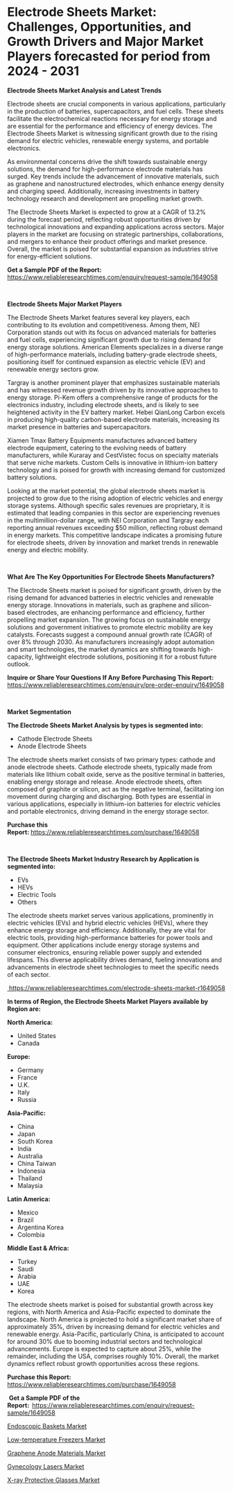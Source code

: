 <p><h1>Electrode Sheets Market: Challenges, Opportunities, and Growth Drivers and Major Market Players forecasted for period from 2024 - 2031</h1></p><p><strong>Electrode Sheets Market Analysis and Latest Trends</strong></p>
<p><p>Electrode sheets are crucial components in various applications, particularly in the production of batteries, supercapacitors, and fuel cells. These sheets facilitate the electrochemical reactions necessary for energy storage and are essential for the performance and efficiency of energy devices. The Electrode Sheets Market is witnessing significant growth due to the rising demand for electric vehicles, renewable energy systems, and portable electronics. </p><p>As environmental concerns drive the shift towards sustainable energy solutions, the demand for high-performance electrode materials has surged. Key trends include the advancement of innovative materials, such as graphene and nanostructured electrodes, which enhance energy density and charging speed. Additionally, increasing investments in battery technology research and development are propelling market growth. </p><p>The Electrode Sheets Market is expected to grow at a CAGR of 13.2% during the forecast period, reflecting robust opportunities driven by technological innovations and expanding applications across sectors. Major players in the market are focusing on strategic partnerships, collaborations, and mergers to enhance their product offerings and market presence. Overall, the market is poised for substantial expansion as industries strive for energy-efficient solutions.</p></p>
<p><strong>Get a Sample PDF of the Report:&nbsp;</strong> <a href="https://www.reliableresearchtimes.com/enquiry/request-sample/1649058?utm_campaign=1565&utm_medium=2&utm_source=Github&utm_content=ia&utm_term=15102024&utm_id=electrode-sheets">https://www.reliableresearchtimes.com/enquiry/request-sample/1649058</a></p>
<p>&nbsp;</p>
<p><strong>Electrode Sheets Major Market Players</strong></p>
<p><p>The Electrode Sheets Market features several key players, each contributing to its evolution and competitiveness. Among them, NEI Corporation stands out with its focus on advanced materials for batteries and fuel cells, experiencing significant growth due to rising demand for energy storage solutions. American Elements specializes in a diverse range of high-performance materials, including battery-grade electrode sheets, positioning itself for continued expansion as electric vehicle (EV) and renewable energy sectors grow.</p><p>Targray is another prominent player that emphasizes sustainable materials and has witnessed revenue growth driven by its innovative approaches to energy storage. Pi-Kem offers a comprehensive range of products for the electronics industry, including electrode sheets, and is likely to see heightened activity in the EV battery market. Hebei QianLong Carbon excels in producing high-quality carbon-based electrode materials, increasing its market presence in batteries and supercapacitors.</p><p>Xiamen Tmax Battery Equipments manufactures advanced battery electrode equipment, catering to the evolving needs of battery manufacturers, while Kuraray and CestVistec focus on specialty materials that serve niche markets. Custom Cells is innovative in lithium-ion battery technology and is poised for growth with increasing demand for customized battery solutions.</p><p>Looking at the market potential, the global electrode sheets market is projected to grow due to the rising adoption of electric vehicles and energy storage systems. Although specific sales revenues are proprietary, it is estimated that leading companies in this sector are experiencing revenues in the multimillion-dollar range, with NEI Corporation and Targray each reporting annual revenues exceeding $50 million, reflecting robust demand in energy markets. This competitive landscape indicates a promising future for electrode sheets, driven by innovation and market trends in renewable energy and electric mobility.</p></p>
<p>&nbsp;</p>
<p><strong>What Are The Key Opportunities For Electrode Sheets Manufacturers?</strong></p>
<p><p>The Electrode Sheets market is poised for significant growth, driven by the rising demand for advanced batteries in electric vehicles and renewable energy storage. Innovations in materials, such as graphene and silicon-based electrodes, are enhancing performance and efficiency, further propelling market expansion. The growing focus on sustainable energy solutions and government initiatives to promote electric mobility are key catalysts. Forecasts suggest a compound annual growth rate (CAGR) of over 8% through 2030. As manufacturers increasingly adopt automation and smart technologies, the market dynamics are shifting towards high-capacity, lightweight electrode solutions, positioning it for a robust future outlook.</p></p>
<p><strong>Inquire or Share Your Questions If Any Before Purchasing This Report:</strong> <a href="https://www.reliableresearchtimes.com/enquiry/pre-order-enquiry/1649058?utm_campaign=1565&utm_medium=2&utm_source=Github&utm_content=ia&utm_term=15102024&utm_id=electrode-sheets">https://www.reliableresearchtimes.com/enquiry/pre-order-enquiry/1649058</a></p>
<p>&nbsp;</p>
<p><strong>Market Segmentation</strong></p>
<p><strong>The Electrode Sheets Market Analysis by types is segmented into:</strong></p>
<p><ul><li>Cathode Electrode Sheets</li><li>Anode Electrode Sheets</li></ul></p>
<p><p>The electrode sheets market consists of two primary types: cathode and anode electrode sheets. Cathode electrode sheets, typically made from materials like lithium cobalt oxide, serve as the positive terminal in batteries, enabling energy storage and release. Anode electrode sheets, often composed of graphite or silicon, act as the negative terminal, facilitating ion movement during charging and discharging. Both types are essential in various applications, especially in lithium-ion batteries for electric vehicles and portable electronics, driving demand in the energy storage sector.</p></p>
<p><strong>Purchase this Report:&nbsp;</strong><a href="https://www.reliableresearchtimes.com/purchase/1649058?utm_campaign=1565&utm_medium=2&utm_source=Github&utm_content=ia&utm_term=15102024&utm_id=electrode-sheets">https://www.reliableresearchtimes.com/purchase/1649058</a></p>
<p>&nbsp;</p>
<p><strong>The Electrode Sheets Market Industry Research by Application is segmented into:</strong></p>
<p><ul><li>EVs</li><li>HEVs</li><li>Electric Tools</li><li>Others</li></ul></p>
<p><p>The electrode sheets market serves various applications, prominently in electric vehicles (EVs) and hybrid electric vehicles (HEVs), where they enhance energy storage and efficiency. Additionally, they are vital for electric tools, providing high-performance batteries for power tools and equipment. Other applications include energy storage systems and consumer electronics, ensuring reliable power supply and extended lifespans. This diverse applicability drives demand, fueling innovations and advancements in electrode sheet technologies to meet the specific needs of each sector.</p></p>
<p><a href="https://www.reliableresearchtimes.com/electrode-sheets-market-r1649058?utm_campaign=1565&utm_medium=2&utm_source=Github&utm_content=ia&utm_term=15102024&utm_id=electrode-sheets">&nbsp;https://www.reliableresearchtimes.com/electrode-sheets-market-r1649058</a></p>
<p><strong>In terms of Region, the Electrode Sheets Market Players available by Region are:</strong></p>
<p>
    <p> <strong> North America: </strong>
        <ul>
            <li>United States</li>
            <li>Canada</li>
        </ul>
        </p> 
    <p> <strong> Europe: </strong>
        <ul>
            <li>Germany</li>
            <li>France</li>
            <li>U.K.</li>
            <li>Italy</li>
            <li>Russia</li>
        </ul>
        </p> 
    <p> <strong> Asia-Pacific: </strong>
        <ul>
            <li>China</li>
            <li>Japan</li>
            <li>South Korea</li>
            <li>India</li>
            <li>Australia</li>
            <li>China Taiwan</li>
            <li>Indonesia</li>
            <li>Thailand</li>
            <li>Malaysia</li>
        </ul>
        </p> 
    <p> <strong> Latin America: </strong>
        <ul>
            <li>Mexico</li>
            <li>Brazil</li>
            <li>Argentina Korea</li>
            <li>Colombia</li>
        </ul>
        </p> 
    <p> <strong> Middle East & Africa: </strong>
        <ul>
            <li>Turkey</li>
            <li>Saudi</li>
            <li>Arabia</li>
            <li>UAE</li>
            <li>Korea</li>
        </ul>
    </p>
    </p>
<p><p>The electrode sheets market is poised for substantial growth across key regions, with North America and Asia-Pacific expected to dominate the landscape. North America is projected to hold a significant market share of approximately 35%, driven by increasing demand for electric vehicles and renewable energy. Asia-Pacific, particularly China, is anticipated to account for around 30% due to booming industrial sectors and technological advancements. Europe is expected to capture about 25%, while the remainder, including the USA, comprises roughly 10%. Overall, the market dynamics reflect robust growth opportunities across these regions.</p></p>
<p><strong>Purchase this Report: </strong><a href="https://www.reliableresearchtimes.com/purchase/1649058?utm_campaign=1565&utm_medium=2&utm_source=Github&utm_content=ia&utm_term=15102024&utm_id=electrode-sheets">https://www.reliableresearchtimes.com/purchase/1649058</a></p>
<p>&nbsp;<strong>Get a Sample PDF of the Report:&nbsp;&nbsp;</strong><a href="https://www.reliableresearchtimes.com/enquiry/request-sample/1649058?utm_campaign=1565&utm_medium=2&utm_source=Github&utm_content=ia&utm_term=15102024&utm_id=electrode-sheets">https://www.reliableresearchtimes.com/enquiry/request-sample/1649058</a></p>
<p><strong></strong></p>
<p><p><a href="https://www.linkedin.com/pulse/global-endoscopic-baskets-market-trends-forecasts-strategic-nk9ue?utm_campaign=1565&utm_medium=2&utm_source=Github&utm_content=ia&utm_term=15102024&utm_id=electrode-sheets">Endoscopic Baskets Market</a></p><p><a href="https://www.linkedin.com/pulse/low-temperature-freezers-market-trends-insights-type-application-exiue?trk=public_post_embed_feed-article-content&utm_campaign=1565&utm_medium=2&utm_source=Github&utm_content=ia&utm_term=15102024&utm_id=electrode-sheets">Low-temperature Freezers Market</a></p><p><a href="https://github.com/gulaimolin/Market-Research-Report-List-6/blob/main/graphene-anode-materials-market.md?utm_campaign=1565&utm_medium=2&utm_source=Github&utm_content=ia&utm_term=15102024&utm_id=electrode-sheets">Graphene Anode Materials Market</a></p><p><a href="https://www.linkedin.com/pulse/global-gynecology-lasers-market-focus-product-type-table-toptrolley-mounted-rxcde?utm_campaign=1565&utm_medium=2&utm_source=Github&utm_content=ia&utm_term=15102024&utm_id=electrode-sheets">Gynecology Lasers Market</a></p><p><a href="https://www.linkedin.com/pulse/x-ray-protective-glasses-market-industry-trends-forecast-rz9we?trk=public_post_embed_feed-article-content&utm_campaign=1565&utm_medium=2&utm_source=Github&utm_content=ia&utm_term=15102024&utm_id=electrode-sheets">X-ray Protective Glasses Market</a></p></p>